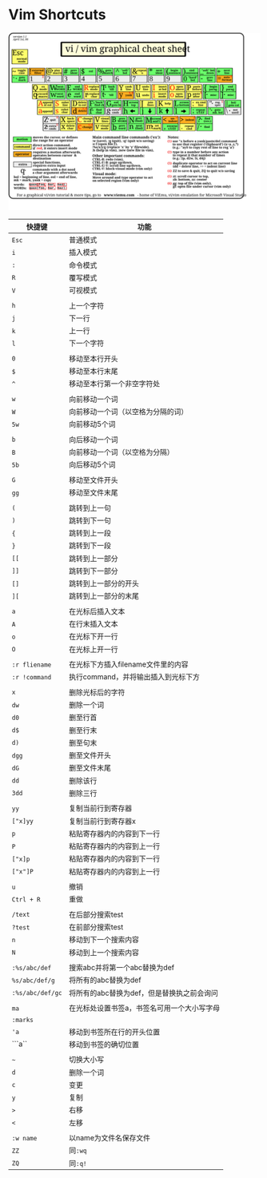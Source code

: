 # Vim Shortcuts

![vim](./vim.assets/vim-cheat-sheet.svg)



| 快捷键      | 功能                                |
| ----------- | ----------------------------------- |
| ``Esc``         | 普通模式                            |
| ``i``           | 插入模式                            |
| ``:``           | 命令模式                            |
| ``R`` | 覆写模式 |
| ``V`` | 可视模式 |
| | |
| ``h``           | 上一个字符                          |
| ``j``           | 下一行                              |
| ``k``           | 上一行                              |
| ``l``           | 下一个字符                          |
|             |                                     |
| ``0``           | 移动至本行开头                      |
| ``$``           | 移动至本行末尾                      |
| ``^``           | 移动至本行第一个非空字符处          |
|             |                                     |
| ``w``           | 向前移动一个词                      |
| ``W``           | 向前移动一个词（以空格为分隔的词）  |
| ``5w``          | 向前移动5个词                       |
|             |                                     |
| ``b``           | 向后移动一个词                      |
| ``B``           | 向前移动一个词（以空格为分隔）      |
| ``5b``          | 向后移动5个词                       |
|             |                                     |
| ``G``           | 移动至文件开头                      |
| ``gg``          | 移动至文件末尾                      |
|             |                                     |
| ``(``           | 跳转到上一句                        |
| ``)``           | 跳转到下一句                        |
| ``{``           | 跳转到上一段                        |
| ``}``           | 跳转到下一段                        |
| ``[[``          | 跳转到上一部分                      |
| ``]]``          | 跳转到下一部分                      |
| ``[]``          | 跳转到上一部分的开头                |
| ``][``          | 跳转到上一部分的末尾                |
|             |                                     |
| ``a``           | 在光标后插入文本                    |
| ``A``           | 在行末插入文本                      |
| ``o``           | 在光标下开一行                      |
| ``O``           | 在光标上开一行                      |
|             |                                     |
| ``:r fliename`` | 在光标下方插入filename文件里的内容  |
| ``:r !command`` | 执行command，并将输出插入到光标下方 |
|             |                                     |
| ``x`` | 删除光标后的字符 |
| ``dw`` | 删除一个词 |
| ``d0`` | 删至行首 |
| ``d$`` | 删至行末 |
| ``d)`` | 删至句末 |
| ``dgg`` | 删至文件开头 |
| ``dG`` | 删至文件末尾 |
| ``dd`` | 删除该行 |
| ``3dd`` | 删除三行 |
| | |
| ``yy`` | 复制当前行到寄存器 |
| ``["x]yy`` | 复制当前行到寄存器x |
| ``p`` | 粘贴寄存器内的内容到下一行 |
| ``P`` | 粘贴寄存器内的内容到上一行 |
| ``["x]p`` | 粘贴寄存器内的内容到下一行 |
| ``["x"]P`` | 粘贴寄存器内的内容到上一行 |
| | |
| ``u`` | 撤销 |
| ``Ctrl + R`` | 重做 |
|  | |
| ``/text`` | 在后部分搜索test |
| ``?test`` | 在前部分搜索test |
| ``n`` | 移动到下一个搜索内容 |
| ``N`` | 移动到上一个搜索内容 |
|  |  |
| ``:%s/abc/def`` | 搜索abc并将第一个abc替换为def |
| ``%s/abc/def/g`` | 将所有的abc替换为def |
| ``:%s/abc/def/gc`` | 将所有的abc替换为def，但是替换执之前会询问 |
|  |  |
| ``ma`` | 在光标处设置书签a，书签名可用一个大小写字母 |
| ``:marks`` |  |
| ``'a`` | 移动到书签所在行的开头位置 |
| ```a`` | 移动到书签的确切位置 |
|  |  |
| ``~`` | 切换大小写 |
| ``d`` | 删除一个词 |
| ``c`` | 变更 |
| ``y`` | 复制 |
| ``>`` | 右移 |
| ``<`` | 左移 |
|  |  |
| ``:w name`` | 以name为文件名保存文件 |
| ``ZZ`` | 同``:wq`` |
| ``ZQ`` | 同``:q!`` |





